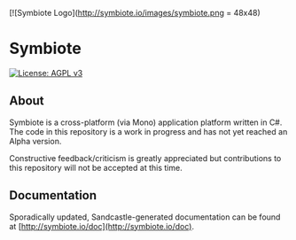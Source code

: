 [![Symbiote Logo](http://symbiote.io/images/symbiote.png = 48x48)

# Symbiote

[![License: AGPL v3](https://img.shields.io/badge/License-AGPL%20v3-blue.svg)](https://github.com/jpdillingham/Symbiote/blob/master/LICENSE)

## About

Symbiote is a cross-platform (via Mono) application platform written in C#.  The code in this repository is a work in progress and has not yet reached an Alpha version.

Constructive feedback/criticism is greatly appreciated but contributions to this repository will not be accepted at this time.  

## Documentation

Sporadically updated, Sandcastle-generated documentation can be found at [http://symbiote.io/doc](http://symbiote.io/doc).
